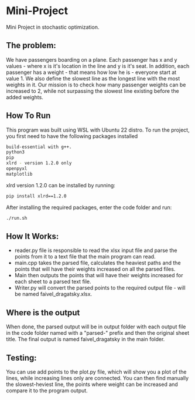 # Mini-Project
Mini Project in stochastic optimization.
## The problem:
We have passengers boarding on a plane. Each passenger has x and y values - where x is it's location in the line and y is it's seat.
In addition, each passenger has a weight - that means how low he is - everyone start at value 1.
We also define the slowest line as the longest line with the most weights in it.
Our mission is to check how many passenger weights can be increased to 2, while not surpassing the slowest line existing before the added weights.
## How To Run
This program was built using WSL with Ubuntu 22 distro.
To run the project, you first need to have the following packages installed
```bash
build-essential with g++.
python3
pip
xlrd - version 1.2.0 only
openpyxl
matplotlib
```
xlrd version 1.2.0 can be installed by running:
```bash
pip install xlrd==1.2.0
```
After installing the required packages, enter the code folder and run:
```bash
./run.sh
```
## How It Works:
* reader.py file is responsible to read the xlsx input file and parse the points from it to a text file that the main program can read.
* main.cpp takes the parsed file, calculates the heaviest paths and the points that will have their weights increased on all the parsed files.
* Main then outputs the points that will have their weights increased for each sheet to a parsed text file.
* Writer.py will convert the parsed points to the required output file - will be named faivel_dragatsky.xlsx.

## Where is the output
When done, the parsed output will be in output folder with each output file in the code folder named with a "parsed-" prefix and then the original sheet title.
The final output is named faivel_dragatsky in the main folder.

## Testing:
You can use add points to the plot.py file, which will show you a plot of the lines, while increasing lines only are connected.
You can then find manually the slowest-heviest line, the points where weight can be increased and compare it to the program output. 
  
